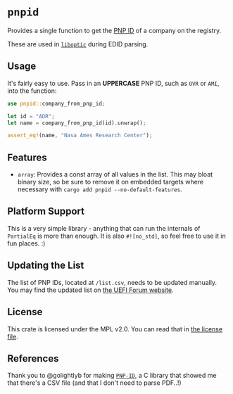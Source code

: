 <!-- cargo-rdme start -->

# `pnpid`

Provides a single function to get the [PNP ID](https://uefi.org/PNP_ACPI_Registry) of a company on the registry.

These are used in [`liboptic`](https://github.com/onkoe/liboptic) during EDID parsing.

## Usage

It's fairly easy to use. Pass in an **UPPERCASE** PNP ID, such as `OVR` or `AMI`, into the function:

```rust
use pnpid::company_from_pnp_id;

let id = "ADR";
let name = company_from_pnp_id(id).unwrap();

assert_eq!(name, "Nasa Ames Research Center");
```

## Features

- `array`: Provides a const array of all values in the list. This may bloat binary size, so be sure to remove it on embedded targets where necessary with `cargo add pnpid --no-default-features`.

## Platform Support

This is a very simple library - anything that can run the internals of `PartialEq` is more than enough. It is also `#![no_std]`, so feel free to use it in fun places. :)

## Updating the List

The list of PNP IDs, located at `/list.csv`, needs to be updated manually. You may find the updated list on [the UEFI Forum website](https://uefi.org/uefi-pnp-export).

## License

This crate is licensed under the MPL v2.0. You can read that in [the license file](./LICENSE).

## References

Thank you to @golightlyb for making [`PNP-ID`](https://github.com/golightlyb/PNP-ID), a C library that showed me that there's a CSV file (and that I don't need to parse PDF..!)

<!-- cargo-rdme end -->
